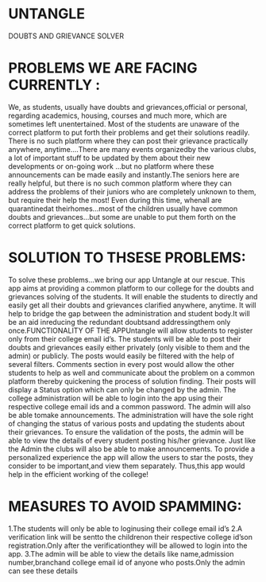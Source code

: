 # UNTANGLE
DOUBTS AND GRIEVANCE SOLVER
# PROBLEMS WE ARE FACING CURRENTLY : 
We, as students, usually have doubts and grievances,official or personal, regarding academics, housing, courses and much more, which are sometimes left unentertained. Most of the students are unaware of the correct platform to put forth their problems and get their solutions readily. There is no such platform where they can post their grievance practically anywhere, anytime....There are many events organizedby the various clubs, a lot of important stuff to be updated by them about their new developments or on-going work ...but no platform where these announcements can be made easily and instantly.The seniors here are really helpful, but there is no such common platform where they can address the problems of their juniors who are completely unknown to them, but require their help the most! Even during this time, whenall are quarantinedat theirhomes...most of the children usually have common doubts and grievances...but some are unable to put them forth on the correct platform to get quick solutions.
# SOLUTION TO THSESE PROBLEMS:
To solve these problems...we bring our app Untangle at our rescue. This app aims at providing a common platform to our college for the doubts and grievances solving of the students. It will enable the students to directly and easily get all their doubts and grievances clarified anywhere, anytime. It will help to bridge the gap between the administration and student body.It will be an aid inreducing the redundant doubtsand addressingthem only once.FUNCTIONALITY OF THE APPUntangle will allow students to register only from their college email id’s. The students will be able to post their doubts and grievances easily either privately (only visible to them and the admin) or publicly. The posts would easily be filtered with the help of several filters. Comments section in every post would allow the other students to help as well and communicate about the problem on a common platform thereby quickening the process of solution finding. Their posts will display a Status option which can only be changed by the admin. The college administration will be able to login into the app using their respective college email ids and a common password. The admin will also be able tomake announcements. The administration will have the sole right of changing the status of various posts and updating the students about their grievances. To ensure the validation of the posts, the admin will be able to view the details of every student posting his/her grievance. Just like the Admin the clubs will also be able to make announcements. To provide a personalized experience the app will allow the users to star the posts, they consider to be important,and view them separately. Thus,this app would help in the efficient working of the college!
# MEASURES TO AVOID SPAMMING:
1.The students will only be able to loginusing their college email id’s
2.A verification link will be sentto the childrenon their respective college id’son registration.Only after the verificationthey will be allowed to login into the app.
3.The admin will be able to view the details like name,admission number,branchand college email id of anyone who posts.Only the admin can see these details

